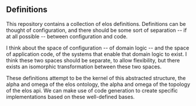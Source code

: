 Definitions
-----------

This repository contains a collection of elos definitions. Definitions can be thought of configuration, and there should be some sort of separation -- if at all possible -- between configuration and code. 

I think about the space of configuration -- of domain logic -- and the space of application code, of the systems that enable that domain logic to exist. I think these two spaces should be separate, to allow flexibility, but there exists an isomorphic transformation between these two spaces.

These definitions attempt to be the kernel of this abstracted structure, the alpha and omega of the elos ontology, the alpha and omega of the topology of the elos api. We can make use of code generation to create specific implementations based on these well-defined bases.
